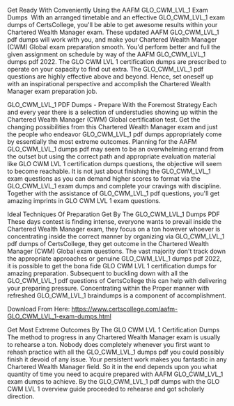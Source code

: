 Get Ready With Conveniently Using the AAFM GLO_CWM_LVL_1 Exam Dumps 
With an arranged timetable and an effective GLO_CWM_LVL_1 exam dumps of CertsCollege, you'll be able to get awesome results within your Chartered Wealth Manager exam. These updated AAFM GLO_CWM_LVL_1 pdf dumps will work with you, and make your Chartered Wealth Manager (CWM) Global exam preparation smooth. You'd perform better and full the given assignment on schedule by way of the AAFM GLO_CWM_LVL_1 dumps pdf 2022. The GLO CWM LVL 1 certification dumps are prescribed to operate on your capacity to find out extra. The GLO_CWM_LVL_1 pdf questions are highly effective above and beyond. Hence, set oneself up with an inspirational perspective and accomplish the Chartered Wealth Manager exam preparation job. 



GLO_CWM_LVL_1 PDF Dumps - Prepare With the Foremost Strategy
Each and every year there is a selection of understudies showing up within the Chartered Wealth Manager (CWM) Global certification test. Get the changing possibilities from this Chartered Wealth Manager exam and just the people who endeavor GLO_CWM_LVL_1 pdf dumps appropriately come by essentially the most extreme outcomes. Planning for the AAFM GLO_CWM_LVL_1 dumps pdf may seem to be an overwhelming errand from the outset but using the correct path and appropriate evaluation material like GLO CWM LVL 1 certification dumps questions, the objective will seem to become reachable. It is not just about finishing the GLO_CWM_LVL_1 exam questions as you can demand higher scores to format via the GLO_CWM_LVL_1 exam dumps and complete your cravings with discipline. Together with the assistance of GLO_CWM_LVL_1 pdf questions, you'll get amazing imprints in GLO CWM LVL 1 exam questions.



Ideal Techniques Of Preparation Get By The GLO_CWM_LVL_1 Dumps PDF
These days contest is finding intense, everyone wants to prevail inside the Chartered Wealth Manager exam, they focus on a ton however whoever is concentrating inside the correct manner by organizing via GLO_CWM_LVL_1 pdf dumps of CertsCollege, they get outcome in the Chartered Wealth Manager (CWM) Global exam questions. The vast majority don't track down the appropriate approaches or genuine GLO_CWM_LVL_1 dumps pdf 2022, it is possible to get the bona fide GLO CWM LVL 1 certification dumps for amazing preparation. Subsequent to buckling down with all the GLO_CWM_LVL_1 pdf questions of CertsCollege this can help with delivering your preparing pressure. Concentrating within the Proper manner with refreshed GLO_CWM_LVL_1 braindumps is a component of accomplishment.

Download From Here: https://www.certscollege.com/aafm-GLO_CWM_LVL_1-exam-dumps.html

Get Most Extreme Outcomes By The GLO CWM LVL 1 Certification Dumps
The method to progress in any Chartered Wealth Manager exam is usually to rehearse a ton. Nobody does completely whenever you first want to rehash practice with all the GLO_CWM_LVL_1 dumps pdf you could possibly finish it devoid of any issue. Your persistent work makes you fantastic in any Chartered Wealth Manager field. So it in the end depends upon you what quantity of time you need to acquire prepared with AAFM GLO_CWM_LVL_1 exam dumps to achieve. By the GLO_CWM_LVL_1 pdf dumps with the GLO CWM LVL 1 overview guide proceeded to rehearse and got scholarly direction.
